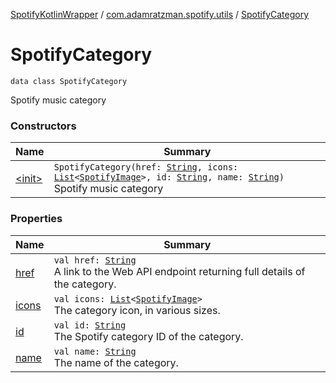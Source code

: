 [SpotifyKotlinWrapper](../../index.md) / [com.adamratzman.spotify.utils](../index.md) / [SpotifyCategory](./index.md)

# SpotifyCategory

`data class SpotifyCategory`

Spotify music category

### Constructors

| Name | Summary |
|---|---|
| [&lt;init&gt;](-init-.md) | `SpotifyCategory(href: `[`String`](https://kotlinlang.org/api/latest/jvm/stdlib/kotlin/-string/index.html)`, icons: `[`List`](https://kotlinlang.org/api/latest/jvm/stdlib/kotlin.collections/-list/index.html)`<`[`SpotifyImage`](../-spotify-image/index.md)`>, id: `[`String`](https://kotlinlang.org/api/latest/jvm/stdlib/kotlin/-string/index.html)`, name: `[`String`](https://kotlinlang.org/api/latest/jvm/stdlib/kotlin/-string/index.html)`)`<br>Spotify music category |

### Properties

| Name | Summary |
|---|---|
| [href](href.md) | `val href: `[`String`](https://kotlinlang.org/api/latest/jvm/stdlib/kotlin/-string/index.html)<br>A link to the Web API endpoint returning full details of the category. |
| [icons](icons.md) | `val icons: `[`List`](https://kotlinlang.org/api/latest/jvm/stdlib/kotlin.collections/-list/index.html)`<`[`SpotifyImage`](../-spotify-image/index.md)`>`<br>The category icon, in various sizes. |
| [id](id.md) | `val id: `[`String`](https://kotlinlang.org/api/latest/jvm/stdlib/kotlin/-string/index.html)<br>The Spotify category ID of the category. |
| [name](name.md) | `val name: `[`String`](https://kotlinlang.org/api/latest/jvm/stdlib/kotlin/-string/index.html)<br>The name of the category. |
